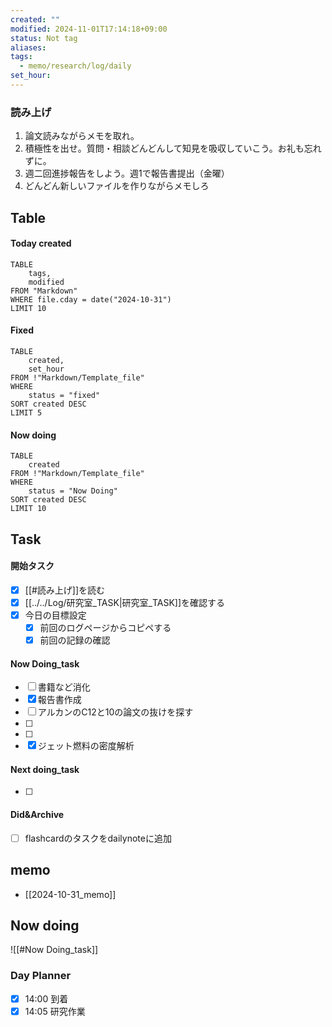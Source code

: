 ```yaml
---
created: ""
modified: 2024-11-01T17:14:18+09:00
status: Not tag
aliases: 
tags:
  - memo/research/log/daily
set_hour: 
---
```



### 読み上げ
1. 論文読みながらメモを取れ。
2. 積極性を出せ。質問・相談どんどんして知見を吸収していこう。お礼も忘れずに。
3. 週二回進捗報告をしよう。週1で報告書提出（金曜）
4. どんどん新しいファイルを作りながらメモしろ
## Table
#### Today created
```dataview
TABLE
	tags, 
	modified
FROM "Markdown"
WHERE file.cday = date("2024-10-31")
LIMIT 10
```
#### Fixed
```dataview
TABLE
	created, 
	set_hour
FROM !"Markdown/Template_file"
WHERE
	status = "fixed"
SORT created DESC
LIMIT 5
```
#### Now doing
```dataview
TABLE
	created
FROM !"Markdown/Template_file"
WHERE
	status = "Now Doing"
SORT created DESC
LIMIT 10
```
## Task
#### 開始タスク
- [x] [[#読み上げ]]を読む
- [x] [[../../Log/研究室_TASK|研究室_TASK]]を確認する
- [x] 今日の目標設定
	- [x] 前回のログページからコピペする
	- [x] 前回の記録の確認
#### Now Doing_task
- [ ] 書籍など消化
- [x] 報告書作成
- [ ] アルカンのC12と10の論文の抜けを探す
- [ ] 
- [ ] 
- [x] ジェット燃料の密度解析
#### Next doing_task
- [ ] 
#### Did&Archive
- [ ] flashcardのタスクをdailynoteに追加
## memo
- [[2024-10-31_memo]]
## Now doing
![[#Now Doing_task]]


### Day Planner
- [x] 14:00 到着
- [x] 14:05 研究作業